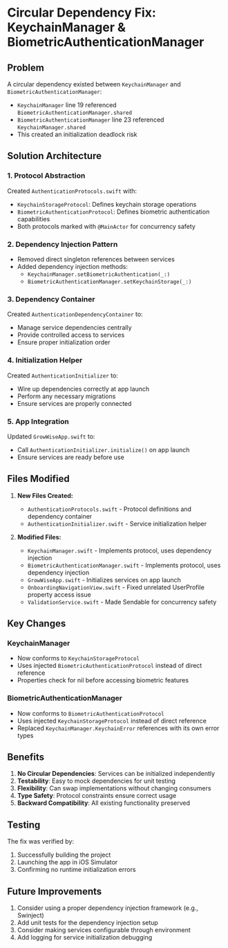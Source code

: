 # Circular Dependency Fix: KeychainManager & BiometricAuthenticationManager

## Problem
A circular dependency existed between `KeychainManager` and `BiometricAuthenticationManager`:
- `KeychainManager` line 19 referenced `BiometricAuthenticationManager.shared`
- `BiometricAuthenticationManager` line 23 referenced `KeychainManager.shared`
- This created an initialization deadlock risk

## Solution Architecture

### 1. Protocol Abstraction
Created `AuthenticationProtocols.swift` with:
- `KeychainStorageProtocol`: Defines keychain storage operations
- `BiometricAuthenticationProtocol`: Defines biometric authentication capabilities
- Both protocols marked with `@MainActor` for concurrency safety

### 2. Dependency Injection Pattern
- Removed direct singleton references between services
- Added dependency injection methods:
  - `KeychainManager.setBiometricAuthentication(_:)`
  - `BiometricAuthenticationManager.setKeychainStorage(_:)`

### 3. Dependency Container
Created `AuthenticationDependencyContainer` to:
- Manage service dependencies centrally
- Provide controlled access to services
- Ensure proper initialization order

### 4. Initialization Helper
Created `AuthenticationInitializer` to:
- Wire up dependencies correctly at app launch
- Perform any necessary migrations
- Ensure services are properly connected

### 5. App Integration
Updated `GrowWiseApp.swift` to:
- Call `AuthenticationInitializer.initialize()` on app launch
- Ensure services are ready before use

## Files Modified

1. **New Files Created:**
   - `AuthenticationProtocols.swift` - Protocol definitions and dependency container
   - `AuthenticationInitializer.swift` - Service initialization helper

2. **Modified Files:**
   - `KeychainManager.swift` - Implements protocol, uses dependency injection
   - `BiometricAuthenticationManager.swift` - Implements protocol, uses dependency injection
   - `GrowWiseApp.swift` - Initializes services on app launch
   - `OnboardingNavigationView.swift` - Fixed unrelated UserProfile property access issue
   - `ValidationService.swift` - Made Sendable for concurrency safety

## Key Changes

### KeychainManager
- Now conforms to `KeychainStorageProtocol`
- Uses injected `BiometricAuthenticationProtocol` instead of direct reference
- Properties check for nil before accessing biometric features

### BiometricAuthenticationManager
- Now conforms to `BiometricAuthenticationProtocol`
- Uses injected `KeychainStorageProtocol` instead of direct reference
- Replaced `KeychainManager.KeychainError` references with its own error types

## Benefits

1. **No Circular Dependencies**: Services can be initialized independently
2. **Testability**: Easy to mock dependencies for unit testing
3. **Flexibility**: Can swap implementations without changing consumers
4. **Type Safety**: Protocol constraints ensure correct usage
5. **Backward Compatibility**: All existing functionality preserved

## Testing

The fix was verified by:
1. Successfully building the project
2. Launching the app in iOS Simulator
3. Confirming no runtime initialization errors

## Future Improvements

1. Consider using a proper dependency injection framework (e.g., Swinject)
2. Add unit tests for the dependency injection setup
3. Consider making services configurable through environment
4. Add logging for service initialization debugging